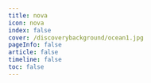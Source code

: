 ```yaml
---
title: nova
icon: nova 
index: false
cover: /discoverybackground/ocean1.jpg
pageInfo: false
article: false
timeline: false
toc: false
---
```


<Catalog/>
